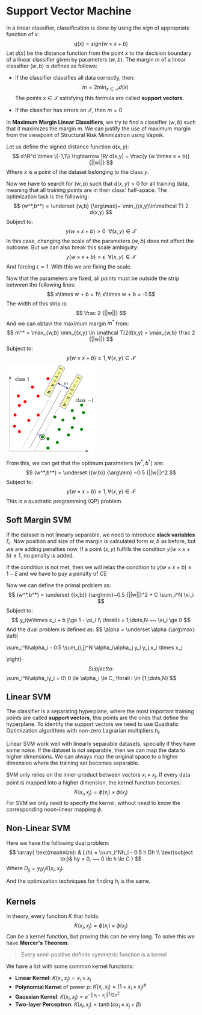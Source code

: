 # Support Vector Machine

In a linear classifier, classification is done by using the $sign$ of appropriate function of $x$:
$$
q(x) = sign( w \times x + b)
$$
Let $d(x)$ be the distance function from the point $x$ to the decision boundary of a linear classifier given by parameters $(w,b)$. The margin $m$ of a linear classifier $(w,b)$ is defines as follows:

- If the classifier classifies all data correctly, then:
  $$
  m = 2 \min_{x\in\mathcal T}d(x)
  $$
  The points $x\in \mathcal T$ satisfying this formula are called **support vectors**.

- If the classifier has errors on $\mathcal T$, then $m = 0$

In **Maximum Margin Linear Classifiers**, we try to find a classifier $(w,b)$ such that it maximizes the margin $m$. We can justify the use of maximum margin from the viewpoint of Structural Risk Minimization using Vapnik.

Let us define the signed distance function $d(x,y)$:
$$
d:\R^d \times \{-1,1\} \rightarrow \R/  d(x,y) = \frac{y (w \times x + b)} {||w||}
$$
 Where $x$ is a point of the dataset belonging to the class $y$.

Now we have to search for $(w,b)$ such that $d(x,y) > 0$ for all training data, meaning that all training points are in their class' half-space. The optimization task is the following:
$$
(w^*,b^*) = \underset {w,b} {\arg\max}~ \min_{(x,y)\in\mathcal T} 2 d(x,y)
$$
Subject to:
$$
y(w\times x + b) > 0 ~~\forall(x,y) \in \mathcal T
$$
In this case, changing the scale of the parameters $(w,b)$ does not affect the outcome. But we can also break this scale ambiguity:
$$
y(w\times x + b) > \epsilon ~~\forall(x,y) \in \mathcal T
$$
And forcing $\epsilon = 1$. With this we are fixing the scale.

Now that the parameters are fixed, all points must be outside the strip between the following lines:
$$
x\times w + b = 1\\
x\times w + b = -1
$$
The width of this strip is:
$$
\frac 2 {||w||}
$$
And we can obtain the maximum margin $m^*$ from:
$$
m^* = \max_{w,b} \min_{(x,y) \in \mathcal T}2d(x,y) = \max_{w,b} \frac 2 {||w||}
$$
Subject to:
$$
y(w\times x + b) \ge 1,\forall(x,y) \in \mathcal T
$$
<img src="Resources/07 - Support Vector Machine/image-20201117155623101.png" alt="image-20201117155623101" style="zoom:50%;" />

From this, we can get that the optimum parameters $(w^*,b^*)$ are:
$$
(w^*,b^*) = \underset {(w,b)} {\arg\min} ~0.5 {||w||}^2
$$
Subject to:
$$
y(w\times x + b) \ge 1,\forall(x,y) \in \mathcal T
$$
This is a quadratic programming (QP) problem.

## Soft Margin SVM

If the dataset is not linearly separable, we need to introduce **slack variables** $\xi_i$. Now position and size of the margin is calculated form $w,b$ as before, but we are adding penalties now. If a point $(x,y)$ fulfills the condition $y(w\times x + b )\ge 1$, no penalty is added. 

If the condition is not met, then we will relax the condition to $y(w\times x + b )\ge 1 - \xi$ and we have to pay a penalty of $C \xi$

Now we can define the primal problem as:
$$
(w^*,b^*) = \underset {(x,b)} {\arg\min}~0.5 {||w||}^2 + C \sum_i^N \xi_i
$$
Subject to:
$$
y_i(w\times x_i + b )\ge 1 - \xi_i
\\
\forall i = 1,\dots,N ~~ \xi_i \ge 0
$$
And the dual problem is defined as:
$$
\alpha = \underset \alpha {\arg\max} \left\{

\sum_i^N\alpha_i - 0.5 \sum_{i,j}^N \alpha_i\alpha_j y_i y_j x_i \times x_j

\right\}
$$
Subject to:
$$
\sum_i^N\alpha_iy_i = 0\\
0 \le \alpha_i \le C, \forall i \in \{1,\dots,N\}
$$

## Linear SVM

The classifier is a separating hyperplane, where the most important training points are called **support vectors**, this points are the ones that define the hyperplane. To identify the support vectors we need to use Quadratic Optimization algorithms with non-zero Lagrarian multipliers $h_i$.

Linear SVM work well with linearly separable datasets, specially if they have some noise. If the dataset is not separable, then we can map the data to higher dimensions. We can always map the original space to a higher dimension where the training set becomes separable.

SVM only relies on the inner-product between vectors $x_i\times x_j$. If every data point is mapped into a higher dimension, the kernel function becomes:
$$
K(x_i,x_j) = \phi(x_i)\times \phi(x_j)
$$
For SVM we only need to specify the kernel, without need to know the corresponding noon-linear mapping $\phi$.

## Non-Linear SVM

Here we have the following dual problem:
$$
\array{
\text{maximize}: & L(h) = \sum_i^Nh_i - 0.5 h Dh \\
\text{subject to:}& hy = 0, ~~ 0 \le h \le C
}
$$
Where $D_{ij} = y_iy_jK(x_i,x_j)$.

And the optimization techniques for finding $h_i$ is the same.

## Kernels

In theory, every function $K$ that holds:
$$
K(x_i,x_j) = \phi(x_i)\times \phi(x_j)
$$
Can be a kernel function, but proving this can be very long. To solve this we have **Mercer's Theorem**:

> Every semi-positive definite symmetric function is a kernel

We have a list with some common kernel functions:

- **Linear Kernel**: $K(x_i,x_j) =  x_i \times x_j$
- **Polynomial Kernel** of power $p$: $K(x_i,x_j) = (1 + x_i \times x_j )^p$
- **Gaussian Kernel**: $K(x_i,x_j) = e^{-{||x_i-x_j||}^2 / 2\sigma^2}$
- **Two-layer Perceptron**: $K(x_i,x_j) = \tanh(\alpha x_i \times x_j + \beta)$